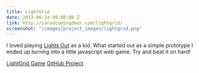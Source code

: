 ```yaml
---
title: LightGrid
date: 2013-06-24 00:00:00 Z
link: http://jaradcomingdeer.com/lightgrid/
screenshot: "/images/project_images/lightgrid.png"
---
```


I loved playing [Lights Out](http://en.wikipedia.org/wiki/Lights_Out_%28game%29) as a kid. What started out as a simple prototype I ended up turning into a little javascript web game. Try and beat it on hard!

<a class="button secondary" href="http://jaradcomingdeer.com/lightgrid/"><i class="fa fa-external-link fa-lg"></i> LightGrid Game</a>
<a class="button secondary" href="http://github.com/TheBrownSound/LightGrid"><i class="fa fa-github fa-lg"></i> GitHub Project</a>
